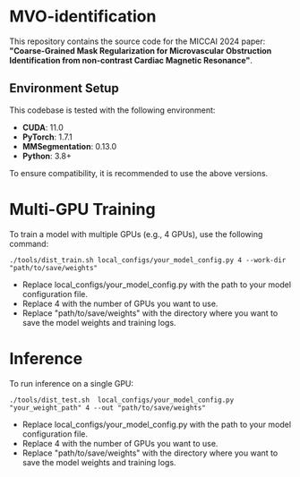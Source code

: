 # MVO-identification

This repository contains the source code for the MICCAI 2024 paper:  
**"Coarse-Grained Mask Regularization for Microvascular Obstruction Identification from non-contrast Cardiac Magnetic Resonance"**.


## Environment Setup

This codebase is tested with the following environment:

- **CUDA**: 11.0
- **PyTorch**: 1.7.1
- **MMSegmentation**: 0.13.0
- **Python**: 3.8+

To ensure compatibility, it is recommended to use the above versions.

# Multi-GPU Training
To train a model with multiple GPUs (e.g., 4 GPUs), use the following command:

```
./tools/dist_train.sh local_configs/your_model_config.py 4 --work-dir "path/to/save/weights"
```
- Replace local_configs/your_model_config.py with the path to your model configuration file.
- Replace 4 with the number of GPUs you want to use.
- Replace "path/to/save/weights" with the directory where you want to save the model weights and training logs.

# Inference
To run inference on a single GPU:

```
./tools/dist_test.sh  local_configs/your_model_config.py "your_weight_path" 4 --out "path/to/save/weights" 
```

- Replace local_configs/your_model_config.py with the path to your model configuration file.
- Replace 4 with the number of GPUs you want to use.
- Replace "path/to/save/weights" with the directory where you want to save the model weights and training logs.